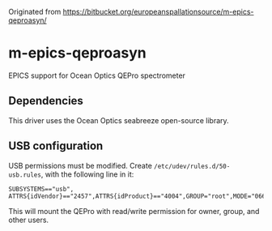 Originated from <https://bitbucket.org/europeanspallationsource/m-epics-qeproasyn/>

# m-epics-qeproasyn

EPICS support for Ocean Optics QEPro spectrometer

## Dependencies

This driver uses the Ocean Optics seabreeze open-source library.

## USB configuration

USB permissions must be modified. Create `/etc/udev/rules.d/50-usb.rules`, with the following line in it:

```
SUBSYSTEMS=="usb", ATTRS{idVendor}=="2457",ATTRS{idProduct}=="4004",GROUP="root",MODE="0666"
```

This will mount the QEPro with read/write permission for owner, group, and other users.


